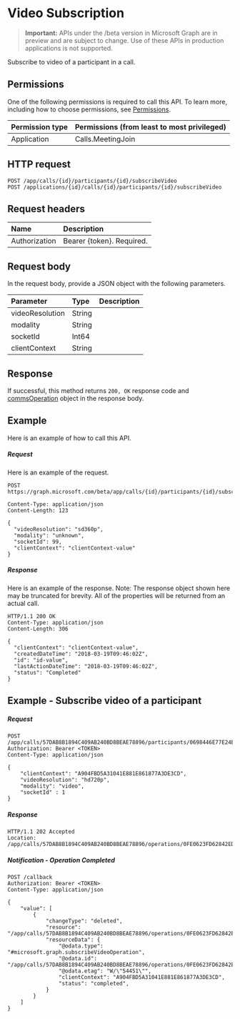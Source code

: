 # Video Subscription

> **Important:** APIs under the /beta version in Microsoft Graph are in preview and are subject to change. Use of these APIs in production applications is not supported.

Subscribe to video of a participant in a call.

## Permissions

One of the following permissions is required to call this API. To learn more, including how to choose permissions, see [Permissions](../../../concepts/permissions_reference.md).

| Permission type | Permissions (from least to most privileged) |
| :-------------- | :------------------------------------------ |
| Application     | Calls.MeetingJoin                           |

## HTTP request
<!-- { "blockType": "ignored" } -->

``` http
POST /app/calls/{id}/participants/{id}/subscribeVideo
POST /applications/{id}/calls/{id}/participants/{id}/subscribeVideo
```

## Request headers
| Name          | Description               |
|:--------------|:--------------------------|
| Authorization | Bearer {token}. Required. |

## Request body
In the request body, provide a JSON object with the following parameters.

| Parameter      | Type    |Description|
|:---------------|:--------|:----------|
|videoResolution|String||
|modality|String||
|socketId|Int64||
|clientContext|String||

## Response
If successful, this method returns `200, OK` response code and [commsOperation](../resources/commsOperation.md) object in the response body.

## Example
Here is an example of how to call this API.

##### Request
Here is an example of the request.
<!-- {
  "blockType": "request",
  "name": "participant_subscribeVideo"
}-->
```http
POST https://graph.microsoft.com/beta/app/calls/{id}/participants/{id}/subscribeVideo

Content-Type: application/json
Content-Length: 123

{
  "videoResolution": "sd360p",
  "modality": "unknown",
  "socketId": 99,
  "clientContext": "clientContext-value"
}
```

##### Response
Here is an example of the response. Note: The response object shown here may be truncated for brevity. All of the properties will be returned from an actual call.
<!-- {
  "blockType": "response",
  "truncated": true,
  "@odata.type": "microsoft.graph.commsOperation"
} -->
```http
HTTP/1.1 200 OK
Content-Type: application/json
Content-Length: 306

{
  "clientContext": "clientContext-value",
  "createdDateTime": "2018-03-19T09:46:02Z",
  "id": "id-value",
  "lastActionDateTime": "2018-03-19T09:46:02Z",
  "status": "Completed"
}
```

## Example - Subscribe video of a participant

##### Request

``` http
POST /app/calls/57DAB8B1894C409AB240BD8BEAE78896/participants/0698446E77E24E4D85F80597083CB830/subscribeVideo
Authorization: Bearer <TOKEN>
Content-Type: application/json

{
    "clientContext": "A904FBD5A31041E881E861877A3DE3CD",
    "videoResolution": "hd720p",
    "modality": "video",
    "socketId" : 1
}
```

##### Response

``` http
HTTP/1.1 202 Accepted
Location: /app/calls/57DAB8B1894C409AB240BD8BEAE78896/operations/0FE0623FD62842EDB4BD8AC290072CC5
```

##### Notification - Operation Completed

``` http
POST /callback
Authorization: Bearer <TOKEN>
Content-Type: application/json

{
    "value": [
        {
            "changeType": "deleted",
            "resource": "/app/calls/57DAB8B1894C409AB240BD8BEAE78896/operations/0FE0623FD62842EDB4BD8AC290072CC5",
            "resourceData": {
                "@odata.type": "#microsoft.graph.subscribeVideoOperation",
                "@odata.id": "/app/calls/57DAB8B1894C409AB240BD8BEAE78896/operations/0FE0623FD62842EDB4BD8AC290072CC5",
                "@odata.etag": "W/\"54451\"",
                "clientContext": "A904FBD5A31041E881E861877A3DE3CD",
                "status": "completed",
            }
        }
    ]
}
```

<!-- uuid: 8fcb5dbc-d5aa-4681-8e31-b001d5168d79
2015-10-25 14:57:30 UTC -->
<!-- {
  "type": "#page.annotation",
  "description": "participant: subscribeVideo",
  "keywords": "",
  "section": "documentation",
  "tocPath": ""
}-->

